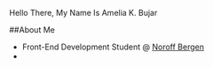 Hello There, My Name Is Amelia K. Bujar

##About Me
- Front-End Development Student @ [Noroff Bergen](https://www.noroff.no/?utm_source=google&utm_medium=sea&utm_campaign=Search&utm_content=brand&gad_source=1&gclid=CjwKCAjwyJqzBhBaEiwAWDRJVDq_g-_3W_j6xphpB4Rl-w-sfnomsjOwfuMlQHgpLbK-LOMt3MsG1BoCwD0QAvD_BwE)
- 
